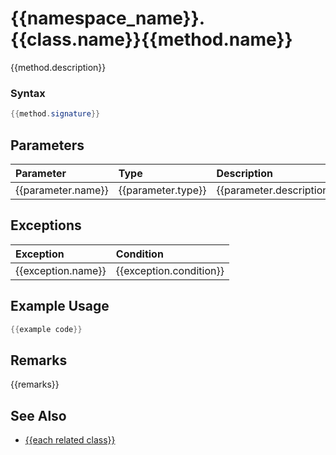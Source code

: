 # {{namespace_name}}.{{class.name}}{{method.name}}
{{method.description}}

### Syntax
```csharp
{{method.signature}}
```

## Parameters
| Parameter | Type | Description |
|:------------|:-------------|:-------------|
| {{parameter.name}} | {{parameter.type}} | {{parameter.description}} |

## Exceptions
| Exception | Condition |
|:------------|:-------------|
| {{exception.name}} | {{exception.condition}} |

## Example Usage
```csharp
{{example code}}
```

## Remarks
{{remarks}}

## See Also
- [{{each related class}}](related-class.md)
